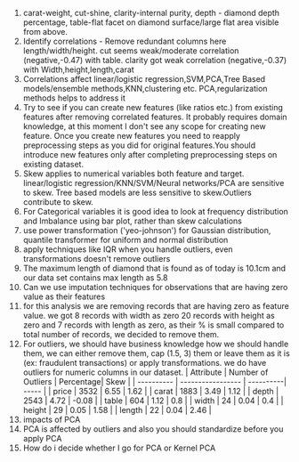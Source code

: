 1. carat-weight, cut-shine, clarity-internal purity, depth - diamond depth percentage, table-flat facet on diamond surface/large flat area visible from above.
2. Identify correlations - Remove redundant columns here length/width/height. cut seems weak/moderate correlation (negative,-0.47) with table. clarity got weak correlation (negative,-0.37) with Width,height,length,carat
3. Correlations affect linear/logistic regression,SVM,PCA,Tree Based models/ensemble methods,KNN,clustering etc. PCA,regularization methods helps to address it
4. Try to see if you can create new features (like ratios etc.) from existing features after removing correlated features. It probably requires domain knowledge, at  this moment I don't see any scope for creating new feature. Once you create new features you need to reapply preprocessing steps as you did for original features.You should introduce new features only after completing preprocessing steps on existing dataset.
5. Skew applies to numerical variables both feature and target. linear/logistic regression/KNN/SVM/Neural networks/PCA are sensitive to skew. Tree based models are less sensitive to skew.Outliers contribute to skew.
6. For Categorical variables it is good idea to look at frequency distribution and Imbalance using bar plot, rather than skew calculations
7. use power transformation ('yeo-johnson') for Gaussian distribution, quantile transformer for uniform and normal distribution
8. apply techniques like IQR when you handle outliers, even transformations doesn't remove outliers
9. The maximum length of diamond that is found as of today is 10.1cm and our data set contains max length as 5.8
10. Can we use imputation techniques for observations that are having zero value as their features
11. for this analysis we are removing records that are having zero as feature value. we got 8 records with width as zero
20 records with height as zero and 7 records with length as zero, as their % is small compared to total number of records, we decided to remove them.
12. For outliers, we should have business knowledge how we should handle them, we can either remove them, cap (1.5, 3) them or leave them as it is (ex: fraudulent transactions) or apply transformations. we do have outliers for numeric columns in our dataset.
     | Attribute | Number of Outliers | Percentage| Skew |
     | ---------- | ----------------- | ----------| ----- |
     | price      | 3532 | 6.55 | 1.62 |
     | carat      | 1883 | 3.49 | 1.12 |
     | depth      | 2543 | 4.72 | -0.08 |
     | table      | 604 | 1.12 | 0.8 |
     | width      | 24 | 0.04 | 0.4 |
     | height     | 29 | 0.05 | 1.58 |
     | length      | 22 | 0.04 | 2.46 |
13. impacts of PCA
14. PCA is affected by outliers and also you should standardize before you apply PCA
15. How do i decide whether I go for PCA or Kernel PCA
     
    




